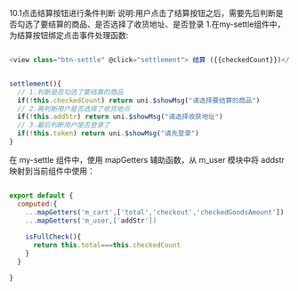 10.1点击结算按钮进行条件判断
说明:用户点击了结算按钮之后，需要先后判断是否勾选了要结算的商品、是否选择了收货地址、是否登录
1.在my-settle组件中，为结算按钮绑定点击事件处理函数:

```javascript

<view class="btn-settle" @click="settlement"> 结算 ({{checkedCount}})</view>


settlement(){
  // 1.判断是否勾选了要结算的商品
  if(!this.checkedCount) return uni.$showMsg("请选择要结算的商品")
  // 2.再判断用户是否选择了收货地点
  if(!this.addStr) return uni.$showMsg("请选择收获地址")
  // 3.最后判断用户是否登录了
  if(!this.token) return uni.$showMsg("请先登录")
}
```


在 my-settle 组件中，使用 mapGetters 辅助函数，从 m_user 模块中将 addstr 映射到当前组件中使用：

```javascript

export default {
  computed:{
    ...mapGetters('m_cart',['total','checkout','checkedGoodsAmount'])
    ...mapGetters('m_user,['addStr'])
    
    isFullCheck(){
      return this.total===this.checkedCount
    }
  }

}

```